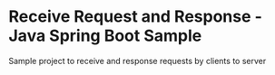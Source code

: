 # Receive Request and Response - Java Spring Boot Sample
Sample project to receive and response requests by clients to server
